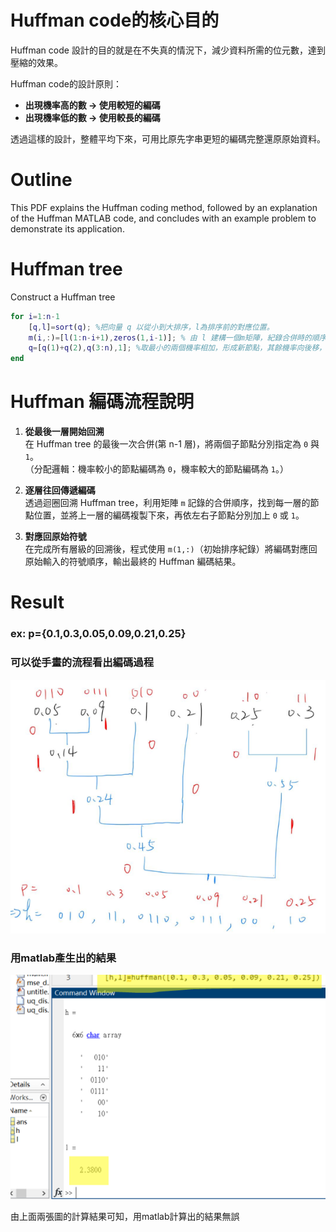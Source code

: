 # Huffman code的核心目的
Huffman code 設計的目的就是在不失真的情況下，減少資料所需的位元數，達到壓縮的效果。

Huffman code的設計原則：
- **出現機率高的數 → 使用較短的編碼**
- **出現機率低的數 → 使用較長的編碼**

透過這樣的設計，整體平均下來，可用比原先字串更短的編碼完整還原原始資料。  
# Outline
This PDF explains the Huffman coding method, followed by an explanation of the Huffman MATLAB code, and concludes with an example problem to demonstrate its application.
# Huffman tree

Construct a Huffman tree
```matlab
for i=1:n-1 
    [q,l]=sort(q); %把向量 q 以從小到大排序，l為排序前的對應位置。
    m(i,:)=[l(1:n-i+1),zeros(1,i-1)]; % 由 l 建構一個m矩陣，紀錄合併時的順序，用於後面的編碼 
    q=[q(1)+q(2),q(3:n),1]; %取最小的兩個機率相加，形成新節點，其餘機率向後移，1用於保持長度。
end
```
# Huffman 編碼流程說明

1. **從最後一層開始回溯**  
   在 Huffman tree 的最後一次合併(第 n-1 層)，將兩個子節點分別指定為 `0` 與 `1`。  
   （分配邏輯：機率較小的節點編碼為 `0`，機率較大的節點編碼為 `1`。）

2. **逐層往回傳遞編碼**  
   透過迴圈回溯 Huffman tree，利用矩陣 `m` 記錄的合併順序，找到每一層的節點位置，並將上一層的編碼複製下來，再依左右子節點分別加上 `0` 或 `1`。

3. **對應回原始符號**  
   在完成所有層級的回溯後，程式使用 `m(1,:)`（初始排序紀錄）將編碼對應回原始輸入的符號順序，輸出最終的 Huffman 編碼結果。

# Result
### ex: p={0.1,0.3,0.05,0.09,0.21,0.25}

### 可以從手畫的流程看出編碼過程
![手繪流程](https://github.com/liuchean/Huffman-code/blob/main/images/123.png)

### 用matlab產生出的結果

![matlab產生出的結果](https://github.com/liuchean/Huffman-code/blob/main/images/matlab_result.png)

由上面兩張圖的計算結果可知，用matlab計算出的結果無誤


